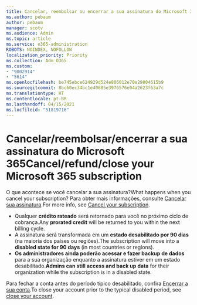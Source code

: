 ```yaml
---
title: Cancelar, reembolsar ou encerrar a sua assinatura do Microsoft 365
ms.author: pebaum
author: pebaum
manager: scotv
ms.audience: Admin
ms.topic: article
ms.service: o365-administration
ROBOTS: NOINDEX, NOFOLLOW
localization_priority: Priority
ms.collection: Adm_O365
ms.custom:
- "9002914"
- "5614"
ms.openlocfilehash: be745ebce624929d524e806012e70e29804615b9
ms.sourcegitcommit: 8bc60ec34bc1e40685e3976576e04a2623f63a7c
ms.translationtype: HT
ms.contentlocale: pt-BR
ms.lasthandoff: 04/15/2021
ms.locfileid: "51819716"
---
```

# <a name="cancelrefundclose-your-microsoft-365-subscription"></a><span data-ttu-id="8cb72-102">Cancelar/reembolsar/encerrar a sua assinatura do Microsoft 365</span><span class="sxs-lookup"><span data-stu-id="8cb72-102">Cancel/refund/close your Microsoft 365 subscription</span></span>

<span data-ttu-id="8cb72-103">O que acontece se você cancelar a sua assinatura?</span><span class="sxs-lookup"><span data-stu-id="8cb72-103">What happens when you cancel your subscription?</span></span> <span data-ttu-id="8cb72-104">Para obter mais informações, consulte [Cancelar sua assinatura](https://docs.microsoft.com/microsoft-365/commerce/subscriptions/cancel-your-subscription?view=o365-worldwide).</span><span class="sxs-lookup"><span data-stu-id="8cb72-104">For more info, see [Cancel your subscription](https://docs.microsoft.com/microsoft-365/commerce/subscriptions/cancel-your-subscription?view=o365-worldwide).</span></span>

- <span data-ttu-id="8cb72-105">Qualquer **crédito rateado** será retornado para você no próximo ciclo de cobrança.</span><span class="sxs-lookup"><span data-stu-id="8cb72-105">Any **prorated credit** will be returned to you within the next billing cycle.</span></span>
- <span data-ttu-id="8cb72-106">A assinatura será transformada em um **estado desabilitado por 90 dias** (na maioria dos países ou regiões).</span><span class="sxs-lookup"><span data-stu-id="8cb72-106">The subscription will move into a **disabled state for 90 days** (in most countries or regions).</span></span>
- <span data-ttu-id="8cb72-107">**Os administradores ainda poderão acessar e fazer backup de dados** para a sua organização enquanto a assinatura estiver em um estado desabilitado.</span><span class="sxs-lookup"><span data-stu-id="8cb72-107">**Admins can still access and back up data** for their organization while the subscription is in a disabled state.</span></span>

<span data-ttu-id="8cb72-108">Para fechar a conta antes do período típico desabilitado, confira [Encerrar a sua conta](https://docs.microsoft.com/microsoft-365/commerce/close-your-account?view=o365-worldwide).</span><span class="sxs-lookup"><span data-stu-id="8cb72-108">To close your account prior to the typical disabled period, see [close your account](https://docs.microsoft.com/microsoft-365/commerce/close-your-account?view=o365-worldwide).</span></span>
